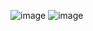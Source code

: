 ![image](https://github.com/mzalog/F1StatsApp/assets/95581915/8c73f067-718a-43a0-94bc-1d249599558a)
![image](https://github.com/mzalog/F1StatsApp/assets/95581915/972f674b-b5f2-47e3-87b8-82b6e551cfc9)

